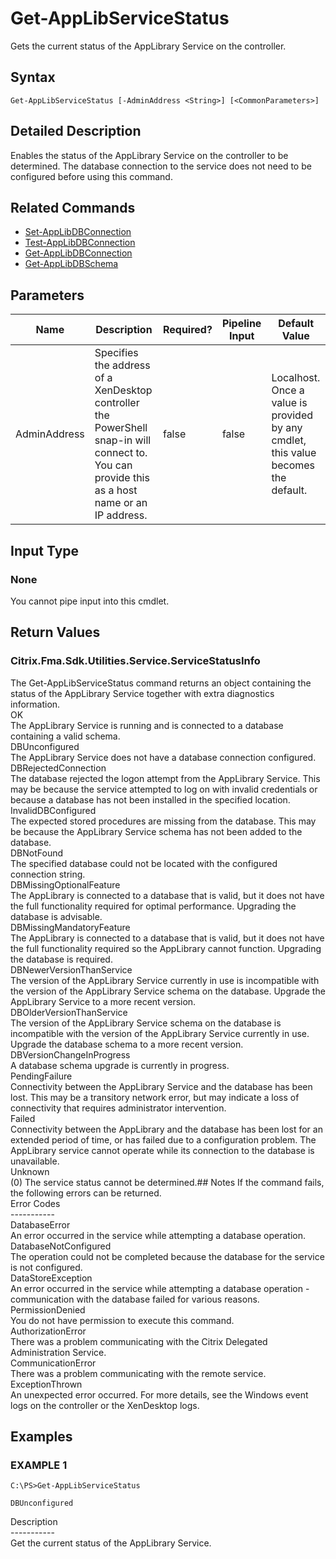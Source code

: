 ﻿# Get-AppLibServiceStatus

   Gets the current status of the AppLibrary Service on the controller.

## Syntax
```
Get-AppLibServiceStatus [-AdminAddress <String>] [<CommonParameters>]
```

## Detailed Description
   Enables the status of the AppLibrary Service on the controller to be determined. The database connection to the service does not need to be configured before using this command.

## Related Commands
  * [Set-AppLibDBConnection](Set-AppLibDBConnection/)
  * [Test-AppLibDBConnection](Test-AppLibDBConnection/)
  * [Get-AppLibDBConnection](Get-AppLibDBConnection/)
  * [Get-AppLibDBSchema](Get-AppLibDBSchema/)
## Parameters

| Name   | Description | Required? | Pipeline Input | Default Value |
| --- | --- | --- | --- | --- |
| AdminAddress | Specifies the address of a XenDesktop controller the PowerShell snap-in will connect to. You can provide this as a host name or an IP address. | false | false | Localhost. Once a value is provided by any cmdlet, this value becomes the default. |

## Input Type
### None
   You cannot pipe input into this cmdlet.
## Return Values
### Citrix.Fma.Sdk.Utilities.Service.ServiceStatusInfo
   The Get-AppLibServiceStatus command returns an object containing the status of the AppLibrary Service together with extra diagnostics information.<br>OK<br>    The AppLibrary Service is running and is connected to a database containing a valid schema.<br>DBUnconfigured<br>    The AppLibrary Service does not have a database connection configured.<br>DBRejectedConnection<br>    The database rejected the logon attempt from the AppLibrary Service.  This may be because the service attempted to log on with invalid credentials or because a database has not been installed in the specified location.<br>InvalidDBConfigured<br>    The expected stored procedures are missing from the database.  This may be because the AppLibrary Service schema has not been added to the database.<br>DBNotFound<br>    The specified database could not be located with the configured connection string.<br>DBMissingOptionalFeature<br>    The AppLibrary is connected to a database that is valid, but it does not have the full functionality required for optimal performance. Upgrading the database is advisable.<br>DBMissingMandatoryFeature<br>    The AppLibrary is connected to a database that is valid, but it does not have the full functionality required so the AppLibrary cannot function. Upgrading the database is required.<br>DBNewerVersionThanService<br>    The version of the AppLibrary Service currently in use is incompatible with the version of the AppLibrary Service schema on the database.  Upgrade the AppLibrary Service to a more recent version.<br>DBOlderVersionThanService<br>    The version of the AppLibrary Service schema on the database is incompatible with the version of the AppLibrary Service currently in use.  Upgrade the database schema to a more recent version.<br>DBVersionChangeInProgress<br>    A database schema upgrade is currently in progress.<br>PendingFailure<br>    Connectivity between the AppLibrary Service and the database has been lost. This may be a transitory network error, but may indicate a loss of connectivity that requires administrator intervention.<br>Failed<br>    Connectivity between the AppLibrary and the database has been lost for an extended period of time, or has failed due to a configuration problem. The AppLibrary service cannot operate while its connection to the database is unavailable.<br>Unknown<br>    (0) The service status cannot be determined.## Notes
   If the command fails, the following errors can be returned.<br>    Error Codes<br>    -----------<br>    DatabaseError<br>        An error occurred in the service while attempting a database operation.<br>    DatabaseNotConfigured<br>        The operation could not be completed because the database for the service is not configured.<br>    DataStoreException<br>        An error occurred in the service while attempting a database operation - communication with the database failed for various reasons.<br>    PermissionDenied<br>        You do not have permission to execute this command.<br>    AuthorizationError<br>        There was a problem communicating with the Citrix Delegated Administration Service.<br>    CommunicationError<br>        There was a problem communicating with the remote service.<br>    ExceptionThrown<br>        An unexpected error occurred.  For more details, see the Windows event logs on the controller or the XenDesktop logs.
## Examples

### EXAMPLE 1
```
C:\PS>Get-AppLibServiceStatus

DBUnconfigured
```
   Description<br>-----------<br>Get the current status of the AppLibrary Service.
